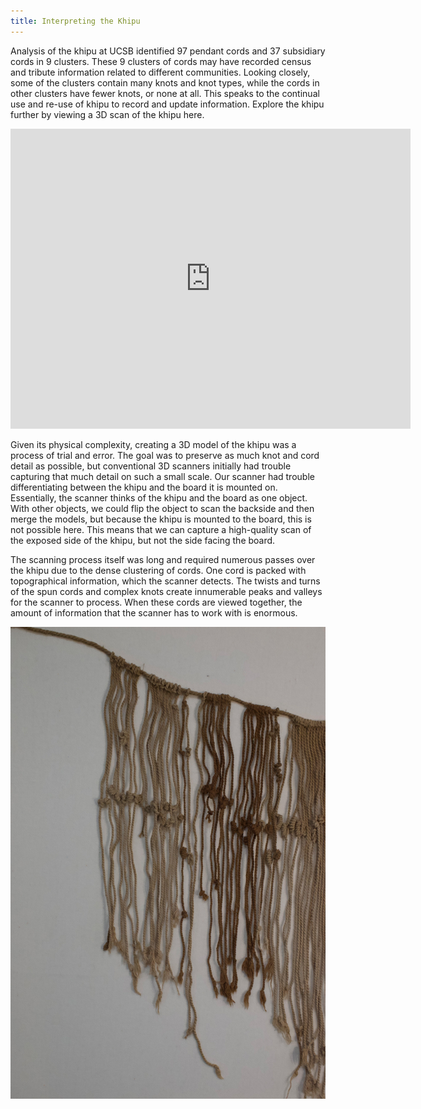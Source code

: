 ```yaml
---
title: Interpreting the Khipu
---
```


Analysis of the khipu at UCSB identified 97 pendant cords and 37 subsidiary cords in 9 clusters. These 9 clusters of cords may have recorded census and tribute information related to different communities. Looking closely, some of the clusters contain many knots and knot types, while the cords in other clusters have fewer knots, or none at all. This speaks to the continual use and re-use of khipu to record and update information. Explore the khipu further by viewing a 3D scan of the khipu here.

<iframe title="Khipu 1960.79 (cleaned)" frameborder="0" allowfullscreen mozallowfullscreen="true" webkitallowfullscreen="true" allow="autoplay; fullscreen; xr-spatial-tracking" xr-spatial-tracking execution-while-out-of-viewport execution-while-not-rendered web-share src="https://sketchfab.com/models/ebd5572964da4083909dfda31fcac062/embed" width="640" height="480"></iframe>

Given its physical complexity, creating a 3D model of the khipu was a process of trial and error. The goal was to preserve as much knot and cord detail as possible, but conventional 3D scanners initially had trouble capturing that much detail on such a small scale. Our scanner had trouble differentiating between the khipu and the board it is mounted on. Essentially, the scanner thinks of the khipu and the board as one object. With other objects, we could flip the object to scan the backside and then merge the models, but because the khipu is mounted to the board, this is not possible here. This means that we can capture a high-quality scan of the exposed side of the khipu, but not the side facing the board.

The scanning process itself was long and required numerous passes over the khipu due to the dense clustering of cords. One cord is packed with topographical information, which the scanner detects. The twists and turns of the spun cords and complex knots create innumerable peaks and valleys for the scanner to process. When these cords are viewed together, the amount of information that the scanner has to work with is enormous.

![Khipu close up](/components/images/objects/img09.jpg)
